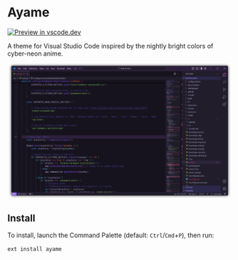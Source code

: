 # Ayame

[![Preview in vscode.dev](https://img.shields.io/badge/preview_in-vscode-blue)](https://vscode.dev/theme/Nurdoidz.ayame/Ayame)

A theme for Visual Studio Code inspired by the nightly bright colors of cyber-neon anime.

![](static/ayame-vscode.png)

## Install

To install, launch the Command Palette (default: `Ctrl`/`Cmd`+`P`), then run:

```
ext install ayame
```